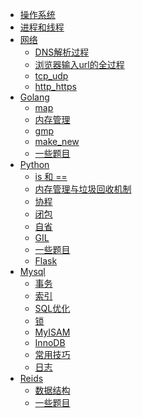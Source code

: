 * [操作系统](操作系统/操作系统.md)
 * [进程和线程](操作系统/进程和线程.md)
* [网络](网络/README.md)
  * [DNS解析过程](网络/DNS解析过程.md)
  * [浏览器输入url的全过程](网络/浏览器输入url的全过程.md)
  * [tcp_udp](网络/tcp_udp.md)
  * [http_https](网络/http_https.md)
* [Golang]()
  * [map](golang/map.md) 
  * [内存管理](golang/内存管理.md) 
  * [gmp](golang/gmp.md) 
  * [make_new](golang/make_new.md) 
  * [一些题目](golang/一些题目.md) 
* [Python]()
  * [is 和 ==](Python/is_or_==.md) 
  * [内存管理与垃圾回收机制](Python/内存管理与垃圾回收机制.md) 
  * [协程](Python/协程.md) 
  * [闭包](Python/闭包.md) 
  * [自省](Python/自省.md) 
  * [GIL](Python/GIL.md) 
  * [一些题目](Python/一些题目.md) 
  * [Flask](Python/Flask.md) 
* [Mysql]()
  * [事务](Mysql/事务.md)
  * [索引](Mysql/索引.md)
  * [SQL优化](Mysql/SQL优化.md)
  * [锁](Mysql/锁.md)
  * [MyISAM](Mysql/MyISAM.md) 
  * [InnoDB](Mysql/InnoDB.md) 
  * [常用技巧](Mysql/常用技巧.md) 
  * [日志](Mysql/日志.md) 
* [Reids]()
  * [数据结构](Redis/数据结构.md) 
  * [一些题目](Redis/一些题目.md) 
